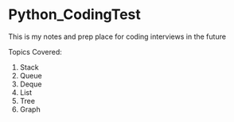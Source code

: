# Python_CodingTest
This is my notes and prep place for coding interviews in the future

Topics Covered:
1. Stack
2. Queue
3. Deque
4. List
5. Tree
6. Graph
